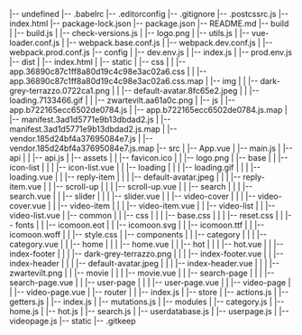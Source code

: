 |-- undefined
    |-- .babelrc
    |-- .editorconfig
    |-- .gitignore
    |-- .postcssrc.js
    |-- index.html
    |-- package-lock.json
    |-- package.json
    |-- README.md
    |-- build
    |   |-- build.js
    |   |-- check-versions.js
    |   |-- logo.png
    |   |-- utils.js
    |   |-- vue-loader.conf.js
    |   |-- webpack.base.conf.js
    |   |-- webpack.dev.conf.js
    |   |-- webpack.prod.conf.js
    |-- config
    |   |-- dev.env.js
    |   |-- index.js
    |   |-- prod.env.js
    |-- dist
    |   |-- index.html
    |   |-- static
    |       |-- css
    |       |   |-- app.36890c87c1ff8a80d19c4c98e3ac02a6.css
    |       |   |-- app.36890c87c1ff8a80d19c4c98e3ac02a6.css.map
    |       |-- img
    |       |   |-- dark-grey-terrazzo.0722ca1.png
    |       |   |-- default-avatar.8fc65e2.jpeg
    |       |   |-- loading.7133466.gif
    |       |   |-- zwartevilt.aa61a0c.png
    |       |-- js
    |           |-- app.b722165ecc6502de0784.js
    |           |-- app.b722165ecc6502de0784.js.map
    |           |-- manifest.3ad1d5771e9b13dbdad2.js
    |           |-- manifest.3ad1d5771e9b13dbdad2.js.map
    |           |-- vendor.185d24bf4a37695084e7.js
    |           |-- vendor.185d24bf4a37695084e7.js.map
    |-- src
    |   |-- App.vue
    |   |-- main.js
    |   |-- api
    |   |   |-- api.js
    |   |-- assets
    |   |   |-- favicon.ico
    |   |   |-- logo.png
    |   |-- base
    |   |   |-- icon-list
    |   |   |   |-- icon-list.vue
    |   |   |-- loading
    |   |   |   |-- loading.gif
    |   |   |   |-- loading.vue
    |   |   |-- reply-item
    |   |   |   |-- default-avatar.jpeg
    |   |   |   |-- reply-item.vue
    |   |   |-- scroll-up
    |   |   |   |-- scroll-up.vue
    |   |   |-- search
    |   |   |   |-- search.vue
    |   |   |-- slider
    |   |   |   |-- slider.vue
    |   |   |-- video-cover
    |   |   |   |-- video-cover.vue
    |   |   |-- video-item
    |   |   |   |-- video-item.vue
    |   |   |-- video-list
    |   |       |-- video-list.vue
    |   |-- common
    |   |   |-- css
    |   |   |   |-- base.css
    |   |   |   |-- reset.css
    |   |   |-- fonts
    |   |       |-- icomoon.eot
    |   |       |-- icomoon.svg
    |   |       |-- icomoon.ttf
    |   |       |-- icomoon.woff
    |   |       |-- style.css
    |   |-- components
    |   |   |-- category
    |   |   |   |-- category.vue
    |   |   |-- home
    |   |   |   |-- home.vue
    |   |   |-- hot
    |   |   |   |-- hot.vue
    |   |   |-- index-footer
    |   |   |   |-- dark-grey-terrazzo.png
    |   |   |   |-- index-footer.vue
    |   |   |-- index-header
    |   |   |   |-- default-avatar.jpeg
    |   |   |   |-- index-header.vue
    |   |   |   |-- zwartevilt.png
    |   |   |-- movie
    |   |   |   |-- movie.vue
    |   |   |-- search-page
    |   |   |   |-- search-page.vue
    |   |   |-- user-page
    |   |   |   |-- user-page.vue
    |   |   |-- video-page
    |   |       |-- video-page.vue
    |   |-- router
    |   |   |-- index.js
    |   |-- store
    |       |-- actions.js
    |       |-- getters.js
    |       |-- index.js
    |       |-- mutations.js
    |       |-- modules
    |           |-- category.js
    |           |-- home.js
    |           |-- hot.js
    |           |-- search.js
    |           |-- userdatabase.js
    |           |-- userpage.js
    |           |-- videopage.js
    |-- static
        |-- .gitkeep

